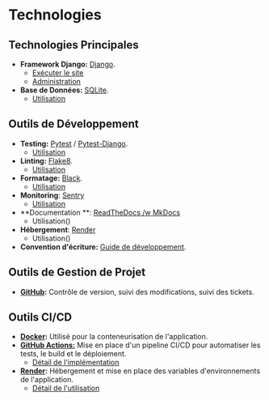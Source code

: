 # Technologies

## Technologies Principales

- **Framework Django:** [Django](https://www.djangoproject.com/).
    - [Exécuter le site](Installation.md#exécuter-le-site)
    - [Administration](Installation.md#panel-dadministration)
- **Base de Données:** [SQLite](https://www.sqlite.org/index.html).
    - [Utilisation](StructureBaseDeDonnees.md#intéraction-avec-la-base-de-données)

## Outils de Développement

- **Testing:**  [Pytest](https://docs.pytest.org/en/7.4.x/changelog.html) /
  [Pytest-Django](https://pytest-django.readthedocs.io/en/latest/changelog.html).
    - [Utilisation](ProcedureTestEtGestionErreurs.md#tests-unitaires)
- **Linting:** [Flake8](https://flake8.pycqa.org/en/latest/release-notes/index.html).
    - [Utilisation](ProcedureTestEtGestionErreurs.md#linting)
- **Formatage:** [Black](https://black.readthedocs.io/en/stable/change_log.html).
    - [Utilisation](ProcedureTestEtGestionErreurs.md#formatage)
- **Monitoring**: [Sentry](https://sentry.io/welcome/)
    - [Utilisation](ProcedureTestEtGestionErreurs.md#monitoring)
- **Documentation
  **: [ReadTheDocs /w MkDocs](https://docs.readthedocs.io/en/stable/intro/getting-started-with-mkdocs.html)
    - Utilisation()
- **Hébergement**: [Render](https://render.com/)
    - Utilisation()
- **Convention d'écriture:** [Guide de développement](pdf/Guide%20de%20développement.pdf).

## Outils de Gestion de Projet

- **[GitHub](https://github.com/AntoineArchy/Lettings-FR/milestone/1?closed=1):** Contrôle de version, suivi des
  modifications, suivi des
  tickets.

## Outils CI/CD

- **[Docker](https://hub.docker.com/repository/docker/antoinetsz/letting-fr/general):** Utilisé pour la conteneurisation
  de l'application.
- **[GitHub Actions:](https://github.com/features/actions)** Mise en place d'un pipeline CI/CD pour automatiser les
  tests, le build et le déploiement.
    - [Détail de l'implémentation](CI_CD_Deploiement.md)
- **[Render](https://render.com/):** Hébergement et mise en place des variables d'environnements
  de l'application.
    - [Détail de l'utilisation](CI_CD_Deploiement.md)